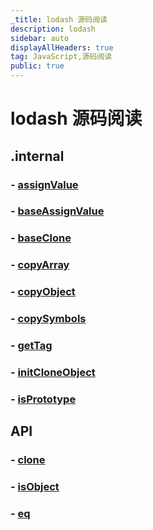 ```yaml
---
_title: lodash 源码阅读
description: lodash
sidebar: auto
displayAllHeaders: true
tag: JavaScript,源码阅读
public: true
---
```


# lodash 源码阅读

## .internal
### - [assignValue](interval/assignValue.md)
### - [baseAssignValue](interval/baseAssignValue.md)
### - [baseClone](internal/baseClone.md)
### - [copyArray](internal/copyArray.md)
### - [copyObject](internal/copyObject.md)
### - [copySymbols](internal/copySymbols.md)
### - [getTag](internal/getTag.md)
### - [initCloneObject](internal/initCloneObject.md)
### - [isPrototype](internal/isPrototype.md)

## API
### - [clone](clone.md)
### - [isObject](isObject.md)
### - [eq](eq.md)